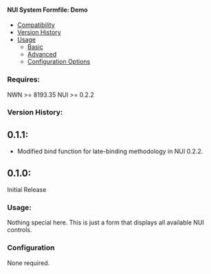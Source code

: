 #### **NUI System Formfile: Demo**

- [Compatibility](#compatibility)
- [Version History](#version-history)
- [Usage](#usage)
    - [Basic](#basic)
    - [Advanced](#advanced)
    - [Configuration Options](#configuration)

### Requires:

NWN >= 8193.35
NUI >= 0.2.2

### Version History:

## 0.1.1:
- Modified bind function for late-binding methodology in NUI 0.2.2.

## 0.1.0:

Initial Release

### Usage:

Nothing special here.  This is just a form that displays all available NUI controls.

### Configuration

None required.
